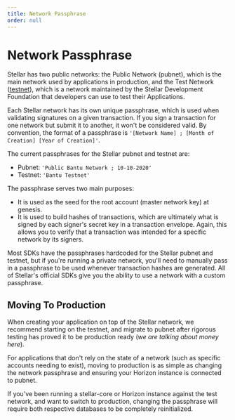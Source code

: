 ```yaml
---
title: Network Passphrase
order: null
---
```


# Network Passphrase

Stellar has two public networks: the Public Network \(pubnet\), which is the main network used by applications in production, and the Test Network \([testnet](testnet.md)\), which is a network maintained by the Stellar Development Foundation that developers can use to test their Applications.

Each Stellar network has its own unique passphrase, which is used when validating signatures on a given transaction. If you sign a transaction for one network but submit it to another, it won't be considered valid. By convention, the format of a passphrase is `'[Network Name] ; [Month of Creation] [Year of Creation]'`.

The current passphrases for the Stellar pubnet and testnet are:

* Pubnet: `'Public Bantu Network ; 10-10-2020'`
* Testnet: `'Bantu Testnet'`

The passphrase serves two main purposes:

* It is used as the seed for the root account \(master network key\) at genesis.
* It is used to build hashes of transactions, which are ultimately what is signed by each signer's secret key in a transaction envelope. Again, this allows you to verify that a transaction was intended for a specific network by its signers.

Most SDKs have the passphrases hardcoded for the Stellar pubnet and testnet, but if you're running a private network, you'll need to manually pass in a passphrase to be used whenever transaction hashes are generated. All of Stellar's official SDKs give you the ability to use a network with a custom passphrase.

## Moving To Production

When creating your application on top of the Stellar network, we recommend starting on the testnet, and migrate to pubnet after rigorous testing has proved it to be production ready \(_we are talking about money here_\).

For applications that don't rely on the state of a network \(such as specific accounts needing to exist\), moving to production is as simple as changing the network passphrase and ensuring your Horizon instance is connected to pubnet.

If you've been running a stellar-core or Horizon instance against the test network, and want to switch to production, changing the passphrase will require both respective databases to be completely reinitialized.

